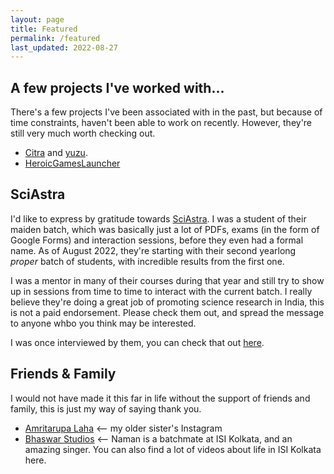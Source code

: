 ```yaml
---
layout: page
title: Featured
permalink: /featured
last_updated: 2022-08-27
---
```


## A few projects I've worked with...

There's a few projects I've been associated with in the past, but because of time constraints, haven't been able to work on recently.
However, they're still very much worth checking out.

- [Citra](https://citra-emu.org) and [yuzu](https://yuzu-emu.org).
- [HeroicGamesLauncher](https://heroicgameslauncher.com/)

## SciAstra

I'd like to express by gratitude towards [SciAstra](https://sciastra.com). I was a student of their maiden batch, which was basically just a lot of PDFs, exams (in the form of Google Forms) and interaction sessions, before they even had a formal name. As of August 2022, they're starting with their second yearlong _proper_ batch of students, with incredible results from the first one.

I was a mentor in many of their courses during that year and still try to show up in sessions from time to time to interact with the current batch. I really believe they're doing a great job of promoting science research in India, this is not a paid endorsement. Please check them out, and spread the message to anyone whbo you think may be interested.

I was once interviewed by them, you can check that out [here](https://www.youtube.com/watch?v=58qRLRhtJz8).

## Friends & Family

I would not have made it this far in life without the support of friends and family, this is just my way of saying thank you.

- [Amritarupa Laha](https://instagram.com/amritarupalaha) <-- my older sister's Instagram
- [Bhaswar Studios](https://www.youtube.com/channel/UCc26f1vFeydJHLBaux3cQPw) <-- Naman is a batchmate at ISI Kolkata, and an amazing singer. You can also find a lot of videos about life in ISI Kolkata here.

